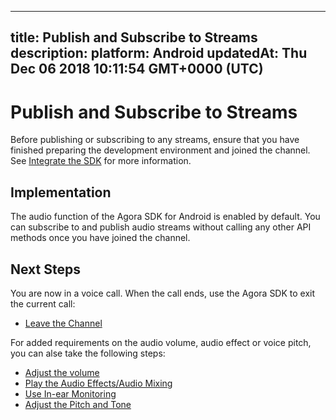 
---
title: Publish and Subscribe to Streams
description: 
platform: Android
updatedAt: Thu Dec 06 2018 10:11:54 GMT+0000 (UTC)
---
# Publish and Subscribe to Streams
Before publishing or subscribing to any streams, ensure that you have finished preparing the development environment and joined the channel. See [Integrate the SDK](../../en/Voice/android_audio.md) for more information.

## Implementation
The audio function of the Agora SDK for Android is enabled by default. You can subscribe to and publish audio streams without calling any other API methods once you have joined the channel.

## Next Steps
You are now in a voice call. When the call ends, use the Agora SDK to exit the current call:
* [Leave the Channel](../../en/Voice/leave_android.md)

For added requirements on the audio volume, audio effect or voice pitch, you can alse take the following steps:
* [Adjust the volume](../../cn/Video/volume_android.md)
* [Play the Audio Effects/Audio Mixing](../../cn/Video/effect_mixing_android.md)
* [Use In-ear Monitoring](../../cn/Video/in-ear_android.md)
* [Adjust the Pitch and Tone](../../cn/Video/voice_effect_android.md)
